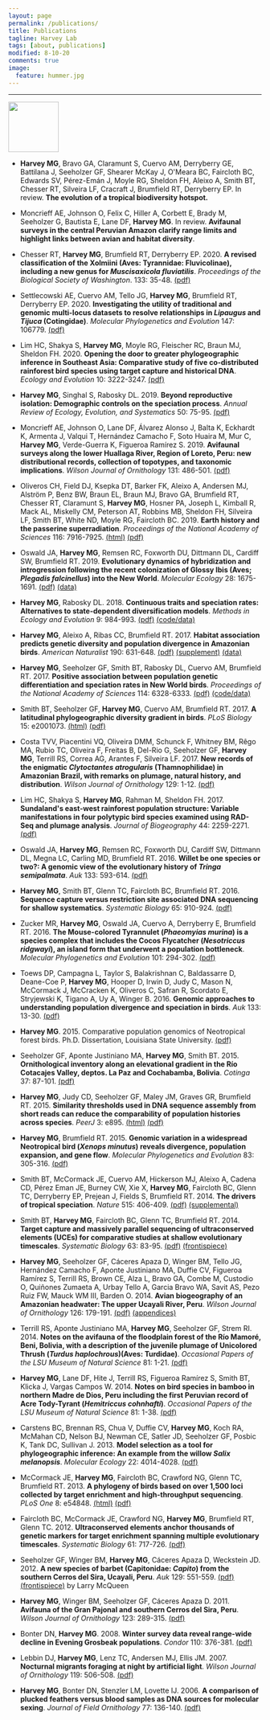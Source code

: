```yaml
---
layout: page
permalink: /publications/
title: Publications
tagline: Harvey Lab
tags: [about, publications]
modified: 8-10-20
comments: true
image:
  feature: hummer.jpg
---
```


***

<a href="https://scholar.google.com/citations?hl=en&user=vV6SsisAAAAJ" target="_blank"><img src="https://mgharvey.github.io/images/scholar_logo_md_2011.gif" width="100" /></a>

* **Harvey MG**, Bravo GA, Claramunt S, Cuervo AM, Derryberry GE, Battilana J, Seeholzer GF, Shearer McKay J, O'Meara BC, Faircloth BC, Edwards SV, Pérez-Emán J, Moyle RG, Sheldon FH, Aleixo A, Smith BT, Chesser RT, Silveira LF, Cracraft J, Brumfield RT, Derryberry EP. In review. **The evolution of a tropical biodiversity hotspot.**

* Moncrieff AE, Johnson O, Felix C, Hiller A, Corbett E, Brady M, Seeholzer G, Bautista E, Lane DF, **Harvey MG**. In review. **Avifaunal surveys in the central Peruvian Amazon clarify range limits and highlight links between avian and habitat diversity**. 

* Chesser RT, **Harvey MG**, Brumfield RT, Derryberry EP. 2020. **A revised classification of the Xolmiini (Aves: Tyrannidae: Fluvicolinae), including a new genus for *Muscisaxicola fluviatilis***. *Proceedings of the Biological Society of Washington*. 133: 35-48. <a href="https://mgharvey.github.io/docs/Chesseretal2020.pdf" target="_blank">(pdf)</a>

* Settlecowski AE, Cuervo AM, Tello JG, **Harvey MG**, Brumfield RT, Derryberry EP. 2020. **Investigating the utility of traditional and genomic multi-locus datasets to resolve relationships in *Lipaugus* and *Tijuca* (Cotingidae)**. *Molecular Phylogenetics and Evolution* 147: 106779. <a href="https://mgharvey.github.io/docs/Settlecowskietal2020.pdf" target="_blank">(pdf)</a>

* Lim HC, Shakya S, **Harvey MG**, Moyle RG, Fleischer RC, Braun MJ, Sheldon FH. 2020. **Opening the door to greater phylogeographic inference in Southeast Asia: Comparative study of five co-distributed rainforest bird species using target capture and historical DNA**. *Ecology and Evolution* 10: 3222-3247. <a href="https://mgharvey.github.io/docs/Limetal2020.pdf" target="_blank">(pdf)</a>

* **Harvey MG**, Singhal S, Rabosky DL. 2019. **Beyond reproductive isolation: Demographic controls on the speciation process**. *Annual Review of Ecology, Evolution, and Systematics* 50: 75-95. <a href="https://mgharvey.github.io/docs/Harveyetal2019.pdf" target="_blank">(pdf)</a>

* Moncrieff AE, Johnson O, Lane DF, Álvarez Alonso J, Balta K, Eckhardt K, Armenta J, Valqui T, Hernández Camacho F, Soto Huaira M, Mur C, **Harvey MG**, Verde-Guerra K, Figueroa Ramírez S. 2019. **Avifaunal surveys along the lower Huallaga River, Region of Loreto, Peru: new distributional records, collection of topotypes, and taxonomic implications**. *Wilson Journal of Ornithology* 131: 486-501. <a href="https://mgharvey.github.io/docs/Moncrieffetal2019.pdf" target="_blank">(pdf)</a>

* Oliveros CH, Field DJ, Ksepka DT, Barker FK, Aleixo A, Andersen MJ, Alström P, Benz BW, Braun EL, Braun MJ, Bravo GA, Brumfield RT, Chesser RT, Claramunt S, **Harvey MG**, Hosner PA, Joseph L, Kimball R, Mack AL, Miskelly CM, Peterson AT, Robbins MB, Sheldon FH, Silveira LF, Smith BT, White ND, Moyle RG, Faircloth BC. 2019. **Earth history and the passerine superradiation**. *Proceedings of the National Academy of Sciences* 116: 7916-7925. <a href="https://www.pnas.org/content/116/16/7916" target="_blank">(html)</a> <a href="https://www.pnas.org/content/pnas/116/16/7916.full.pdf" target="_blank">(pdf)</a>

* Oswald JA, **Harvey MG**, Remsen RC, Foxworth DU, Dittmann DL, Cardiff SW, Brumfield RT. 2019. **Evolutionary dynamics of hybridization and introgression following the recent colonization of Glossy Ibis (Aves; *Plegadis falcinellus*) into the New World**. *Molecular Ecology* 28: 1675-1691. <a href="https://mgharvey.github.io/docs/Oswaldetal2019.pdf" target="_blank">(pdf)</a> <a href="https://www.ncbi.nlm.nih.gov//bioproject/506077" target="_blank">(data)</a> 

* **Harvey MG**, Rabosky DL. 2018. **Continuous traits and speciation rates: Alternatives to state-dependent diversification models**. *Methods in Ecology and Evolution* 9: 984-993. <a href="https://mgharvey.github.io/docs/HarveyRabosky2018.pdf" target="_blank">(pdf)</a> <a href="https://github.com/mgharvey/ES-sim/tree/1.1" target="_blank">(code/data)</a>

* **Harvey MG**, Aleixo A, Ribas CC, Brumfield RT. 2017. **Habitat association predicts genetic diversity and population divergence in Amazonian birds**. *American Naturalist* 190: 631-648. <a href="https://mgharvey.github.io/docs/Harveyetal2017b.pdf" target="_blank">(pdf)</a> <a href="https://mgharvey.github.io/docs/Harveyetal2017b_supplement.zip" target="_blank"> (supplement)</a> <a href="https://www.ncbi.nlm.nih.gov//bioproject/389814" target="_blank">(data)</a> 

* **Harvey MG**, Seeholzer GF, Smith BT, Rabosky DL, Cuervo AM, Brumfield RT. 2017. **Positive association between population genetic differentiation and speciation rates in New World birds**. *Proceedings of the National Academy of Sciences* 114: 6328-6333. <a href="https://mgharvey.github.io/docs/Harveyetal2017.pdf" target="_blank">(pdf)</a> <a href="https://github.com/mgharvey/differentiation_speciation" target="_blank">(code/data)</a>

* Smith BT, Seeholzer GF, **Harvey MG**, Cuervo AM, Brumfield RT. 2017. **A latitudinal phylogeographic diversity gradient in birds**. *PLoS Biology* 15: e2001073. <a href="https://journals.plos.org/plosbiology/article?id=10.1371/journal.pbio.2001073" target="_blank">(html)</a> <a href="https://mgharvey.github.io/docs/Smithetal2017.pdf" target="_blank">(pdf)</a>

* Costa TVV, Piacentini VQ, Oliveira DMM, Schunck F, Whitney BM, Rêgo MA, Rubio TC, Oliveira F, Freitas B, Del-Rio G, Seeholzer GF, **Harvey MG**, Terrill RS, Correa AG, Arantes F, Silveira LF. 2017. **New records of the enigmatic *Clytoctantes atrogularis* (Thamnophilidae) in Amazonian Brazil, with remarks on plumage, natural history, and distribution**. *Wilson Journal of Ornithology* 129: 1-12. <a href="https://mgharvey.github.io/docs/Costaetal2017.pdf" target="_blank">(pdf)</a>

* Lim HC, Shakya S, **Harvey MG**, Rahman M, Sheldon FH. 2017. **Sundaland's east-west rainforest population structure: Variable manifestations in four polytypic bird species examined using RAD-Seq and plumage analysis**. *Journal of Biogeography* 44: 2259-2271. <a href="https://mgharvey.github.io/docs/Limetal2017.pdf" target="_blank">(pdf)</a>

* Oswald JA, **Harvey MG**, Remsen RC, Foxworth DU, Cardiff SW, Dittmann DL, Megna LC, Carling MD, Brumfield RT. 2016. **Willet be one species or two?: A genomic view of the evolutionary history of *Tringa semipalmata***. *Auk* 133: 593-614. <a href="https://mgharvey.github.io/docs/Oswaldetal2016.pdf" target="_blank">(pdf)</a>

* **Harvey MG**, Smith BT, Glenn TC, Faircloth BC, Brumfield RT. 2016. **Sequence capture versus restriction site associated DNA sequencing for shallow systematics**. *Systematic Biology* 65: 910-924. <a href="https://mgharvey.github.io/docs/Harveyetal2016.pdf" target="_blank">(pdf)</a>

* Zucker MR, **Harvey MG**, Oswald JA, Cuervo A, Derryberry E, Brumfield RT. 2016. **The Mouse-colored Tyrannulet (*Phaeomyias murina*) is a species complex that includes the Cocos Flycatcher (*Nesotriccus ridgwayi*), an island form that underwent a population bottleneck**. *Molecular Phylogenetics and Evolution* 101: 294-302. <a href="https://mgharvey.github.io/docs/Zuckeretal2016.pdf" target="_blank">(pdf)</a>

* Toews DP, Campagna L, Taylor S, Balakrishnan C, Baldassarre D, Deane-Coe P, **Harvey MG**, Hooper D, Irwin D, Judy C, Mason N, McCormack J, McCracken K, Oliveros C, Safran R, Scordato E, Stryjewski K, Tigano A, Uy A, Winger B. 2016. **Genomic approaches to understanding population divergence and speciation in birds**. *Auk* 133: 13-30. <a href="https://mgharvey.github.io/docs/Toewsetal2016.pdf" target="_blank">(pdf)</a>

* **Harvey MG**. 2015. Comparative population genomics of Neotropical forest birds. Ph.D. Dissertation, Louisiana State University. <a href="https://digitalcommons.lsu.edu/cgi/viewcontent.cgi?article=2698&context=gradschool_dissertations" target="_blank">(pdf)</a>

* Seeholzer GF, Aponte Justiniano MA, **Harvey MG**, Smith BT. 2015. **Ornithological inventory along an elevational gradient in the Río Cotacajes Valley, deptos. La Paz and Cochabamba, Bolivia**. *Cotinga* 37: 87-101. <a href="https://mgharvey.github.io/docs/Seeholzeretal2015.pdf" target="_blank">(pdf)</a>

* **Harvey MG**, Judy CD, Seeholzer GF, Maley JM, Graves GR, Brumfield RT. 2015. **Similarity thresholds used in DNA sequence assembly from short reads can reduce the comparability of population histories across species**. *PeerJ* 3: e895. <a href="https://peerj.com/articles/895/" target="_blank">(html)</a> <a href="https://peerj.com/articles/895.pdf" target="_blank">(pdf)</a>

* **Harvey MG**, Brumfield RT. 2015. **Genomic variation in a widespread Neotropical bird (*Xenops minutus*) reveals divergence, population expansion, and gene flow**. *Molecular Phylogenetics and Evolution* 83: 305-316. <a href="https://mgharvey.github.io/docs/HarveyBrumfield2014.pdf" target="_blank">(pdf)</a> 

* Smith BT, McCormack JE, Cuervo AM, Hickerson MJ, Aleixo A, Cadena CD, Pérez Eman JE, Burney CW, Xie X, **Harvey MG**, Faircloth BC, Glenn TC, Derryberry EP, Prejean J, Fields S, Brumfield RT. 2014. **The drivers of tropical speciation**. *Nature* 515: 406-409. <a href="https://mgharvey.github.io/docs/Smithetal2014b.pdf" target="_blank">(pdf)</a> <a href="https://mgharvey.github.io/docs/Smithetal2014b_supplemental.pdf" target="_blank">(supplemental)</a>

* Smith BT, **Harvey MG**, Faircloth BC, Glenn TC, Brumfield RT. 2014. **Target capture and massively parallel sequencing of ultraconserved elements (UCEs) for comparative studies at shallow evolutionary timescales**. *Systematic Biology* 63: 83-95. <a href="https://mgharvey.github.io/docs/Smithetal2014.pdf" target="_blank">(pdf)</a> <a href="https://mgharvey.github.io/docs/SysBio_cover.pdf" target="_blank">(frontispiece)</a>

* **Harvey MG**, Seeholzer GF, Cáceres Apaza D, Winger BM, Tello JG, Hernández Camacho F, Aponte Justiniano MA, Duffie CV, Figueroa Ramírez S, Terrill RS, Brown CE, Alza L, Bravo GA, Combe M, Custodio O, Quiñones Zumaeta A, Urbay Tello A, Garcia Bravo WA, Savit AS, Pezo Ruiz FW, Mauck WM III, Barden O. 2014. **Avian biogeography of an Amazonian headwater: The upper Ucayali River, Peru**. *Wilson Journal of Ornithology* 126: 179-191. <a href="https://mgharvey.github.io/docs/Harveyetal2014b.pdf" target="_blank">(pdf)</a> <a href="https://mgharvey.github.io/docs/13-135_appendices.docx" target="_blank">(appendices)</a>

* Terrill RS, Aponte Justiniano MA, **Harvey MG**, Seeholzer GF, Strem RI. 2014. **Notes on the avifauna of the floodplain forest of the Río Mamoré, Beni, Bolivia, with a description of the juvenile plumage of Unicolored Thrush (*Turdus haplochrous*)(Aves: Turdidae)**. *Occasional Papers of the LSU Museum of Natural Science* 81: 1-21. <a href="https://mgharvey.github.io/docs/Terrilletal2014.pdf" target="_blank">(pdf)</a>

* **Harvey MG**, Lane DF, Hite J, Terrill RS, Figueroa Ramírez S, Smith BT, Klicka J, Vargas Campos W. 2014. **Notes on bird species in bamboo in northern Madre de Dios, Peru including the first Peruvian record of Acre Tody-Tyrant (*Hemitriccus cohnhafti*)**. *Occasional Papers of the LSU Museum of Natural Science* 81: 1-38. <a href="https://mgharvey.github.io/docs/Harveyetal2014a.pdf" target="_blank">(pdf)</a>

* Carstens BC, Brennan RS, Chua V, Duffie CV, **Harvey MG**, Koch RA, McMahan CD, Nelson BJ, Newman CE, Satler JD, Seeholzer GF, Posbic K, Tank DC, Sullivan J. 2013. **Model selection as a tool for phylogeographic inference: An example from the willow *Salix melanopsis***. *Molecular Ecology* 22: 4014-4028. <a href="https://mgharvey.github.io/docs/Carstensetal2013.pdf" target="_blank">(pdf)</a>

* McCormack JE, **Harvey MG**, Faircloth BC, Crawford NG, Glenn TC, Brumfield RT. 2013. **A phylogeny of birds based on over 1,500 loci collected by target enrichment and high-throughput sequencing**. *PLoS One* 8: e54848. <a href="https://www.plosone.org/article/info%3Adoi%2F10.1371%2Fjournal.pone.0054848" target="_blank">(html)</a> <a href="https://mgharvey.github.io/docs/McCormacketal2013.pdf" target="_blank">(pdf)</a>

* Faircloth BC, McCormack JE, Crawford NG, **Harvey MG**, Brumfield RT, Glenn TC. 2012. **Ultraconserved elements anchor thousands of genetic markers for target enrichment spanning multiple evolutionary timescales**. *Systematic Biology* 61: 717-726. <a href="https://mgharvey.github.io/docs/Fairclothetal2012.pdf" target="_blank">(pdf)</a>

* Seeholzer GF, Winger BM, **Harvey MG**, Cáceres Apaza D, Weckstein JD. 2012. **A new species of barbet (Capitonidae: *Capito*) from the southern Cerros del Sira, Ucayali, Peru**. *Auk* 129: 551-559. <a href="https://mgharvey.github.io/docs/Seeholzeretal2012.pdf" target="_blank">(pdf)</a> <a href="https://mgharvey.github.io/docs/Auk129_cover.pdf" target="_blank">(frontispiece)</a> by Larry McQueen

* **Harvey MG**, Winger BM, Seeholzer GF, Cáceres Apaza D. 2011. **Avifauna of the Gran Pajonal and southern Cerros del Sira, Peru**. *Wilson Journal of Ornithology* 123: 289-315. <a href="https://mgharvey.github.io/docs/Harveyetal2011.pdf" target="_blank">(pdf)</a>

* Bonter DN, **Harvey MG**. 2008. **Winter survey data reveal range-wide decline in Evening Grosbeak populations**. *Condor* 110: 376-381. <a href="https://mgharvey.github.io/docs/BonterHarvey2008.pdf" target="_blank">(pdf)</a>

* Lebbin DJ, **Harvey MG**, Lenz TC, Andersen MJ, Ellis JM. 2007. **Nocturnal migrants foraging at night by artificial light**. *Wilson Journal of Ornithology* 119: 506-508. <a href="https://mgharvey.github.io/docs/Lebbinetal2007.pdf" target="_blank">(pdf)</a>

* **Harvey MG**, Bonter DN, Stenzler LM, Lovette IJ. 2006. **A comparison of plucked feathers versus blood samples as DNA sources for molecular sexing**. *Journal of Field Ornithology* 77: 136-140. <a href="https://mgharvey.github.io/docs/Harveyetal2006.pdf" target="_blank">(pdf)</a>

